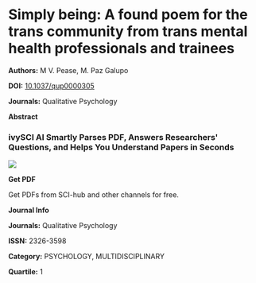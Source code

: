 # Simply being: A found poem for the trans community from trans mental health professionals and trainees

**Authors:** M V. Pease, M. Paz Galupo

**DOI:** [10.1037/qup0000305](https://doi.org/10.1037/qup0000305)

**Journals:** Qualitative Psychology

**Abstract**

### ivySCI AI Smartly Parses PDF, Answers Researchers' Questions, and Helps You Understand Papers in Seconds

![](https://asset.cdn.ivysci.com/banshee/public/image/pdf-logo.png)

**Get PDF**

Get PDFs from SCI-hub and other channels for free.

**Journal Info**

**Journals:** Qualitative Psychology

**ISSN:** 2326-3598

**Category:** PSYCHOLOGY, MULTIDISCIPLINARY

**Quartile:** 1